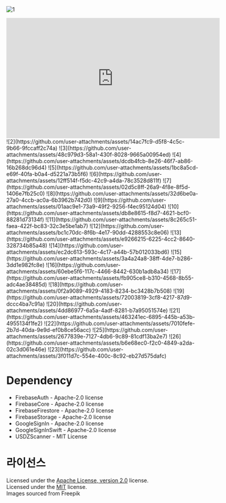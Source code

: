 
![1](https://github.com/user-attachments/assets/9edd264e-cb25-4555-ab91-ed9f64d15f2a)
<iframe width="560" height="315" 
    src="https://youtu.be/WIcT_SfhWOo?si=7nvebPnKOrxbvVXo"
    frameborder="0" 
    allow="accelerometer; autoplay; clipboard-write; encrypted-media; gyroscope; picture-in-picture" 
    allowfullscreen>
</iframe>
![2](https://github.com/user-attachments/assets/14ac7fc9-d5f8-4c5c-9b66-9fccaff2c74a)
![3](https://github.com/user-attachments/assets/48c979d3-58a1-430f-8028-9665a00954ed)
![4](https://github.com/user-attachments/assets/dcdb4fcb-8e26-46f7-ab86-16b268dc96d4)
![5](https://github.com/user-attachments/assets/1bc8a5cd-e69f-40fa-b0a4-d5221a73b5f6)
![6](https://github.com/user-attachments/assets/12ff514f-f5dc-42c9-a4da-78c3528d811f)
![7](https://github.com/user-attachments/assets/02d5c8ff-26a9-4f8e-8f5d-1406e7fb25c0)
![8](https://github.com/user-attachments/assets/32d6be0a-27a0-4ccb-ac0a-6b3962b742d0)
![9](https://github.com/user-attachments/assets/01aac9e1-73a9-49f2-9256-f4ec95124d04)
![10](https://github.com/user-attachments/assets/db8e8615-f8d7-4621-bcf0-88281d73134f)
![11](https://github.com/user-attachments/assets/8c265c51-faea-422f-bc83-32c3e5be1ab7)
![12](https://github.com/user-attachments/assets/bc1c70dc-8f6b-4e17-90dd-4288553c8e06)
![13](https://github.com/user-attachments/assets/e9266215-6225-4cc2-8640-328734b85a48)
![14](https://github.com/user-attachments/assets/ec2dc613-593c-4c17-a44b-57b012033bd6)
![15](https://github.com/user-attachments/assets/3a4a24a8-38ff-4de7-b286-3dd1e982fc8e)
![16](https://github.com/user-attachments/assets/60ebe5f6-117c-4466-8442-630b1adb8a34)
![17](https://github.com/user-attachments/assets/fb905ce8-b310-4568-8b55-adc4ae38485d)
![18](https://github.com/user-attachments/assets/0f2a9089-4929-4183-8234-bc3428b7b508)
![19](https://github.com/user-attachments/assets/72003819-3cf8-4217-87d9-dccc4ba7c91a)
![20](https://github.com/user-attachments/assets/4dd86977-6a5a-4adf-8281-b7a95051574e)
![21](https://github.com/user-attachments/assets/463241ec-6895-445b-a53b-4955134f1fe2)
![22](https://github.com/user-attachments/assets/7010fefe-2b7d-40da-9e9d-ef0b8ce56acc)
![25](https://github.com/user-attachments/assets/2677839e-7127-4db6-9c89-81cdf13ba2e7)
![26](https://github.com/user-attachments/assets/b6e68ec0-f2c0-4849-a2da-02c3d061e46e)
![23](https://github.com/user-attachments/assets/3f011d7c-554e-400c-8c92-eb27d575dafc)


# Dependency
- FirebaseAuth - Apache-2.0 license
- FirebaseCore - Apache-2.0 license
- FirebaseFirestore - Apache-2.0 license
- FirebaseStorage - Apache-2.0 license
- GoogleSignIn - Apache-2.0 license
- GoogleSignInSwift - Apache-2.0 license
- USDZScanner - MIT License

# 라이선스
Licensed under the [Apache License, version 2.0](LICENSE) license.   
Licensed under the [MIT](LICENSE) license.   
Images sourced from Freepik
